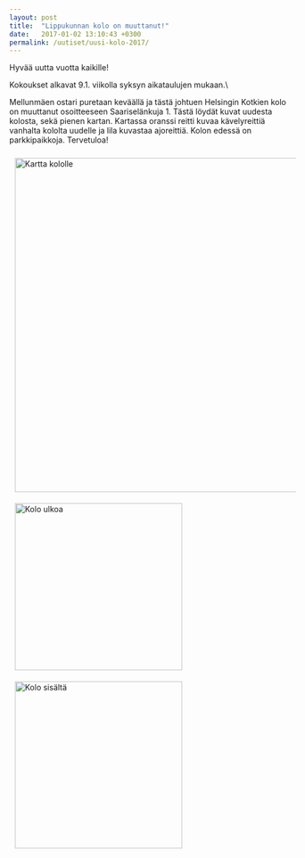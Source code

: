 ```yaml
---
layout: post
title:  "Lippukunnan kolo on muuttanut!"
date:   2017-01-02 13:10:43 +0300
permalink: /uutiset/uusi-kolo-2017/ 
---
```

Hyvää uutta vuotta kaikille!

Kokoukset alkavat 9.1. viikolla syksyn aikataulujen mukaan.\\

Mellunmäen ostari puretaan keväällä ja tästä johtuen Helsingin Kotkien kolo on muuttanut osoitteeseen Saariselänkuja 1.
Tästä löydät kuvat uudesta kolosta, sekä pienen kartan.
Kartassa oranssi reitti kuvaa kävelyreittiä vanhalta kololta uudelle ja lila kuvastaa ajoreittiä.
Kolon edessä on parkkipaikkoja. Tervetuloa!

<img src="{{site.url}}/images/kolo_kartta.jpg" alt="Kartta kololle" style="width: 600px;padding: 10px"><br>
<img src="{{site.url}}/images/kolo_talo.jpg" alt="Kolo ulkoa" style="width: 300px;padding: 10px">
<img src="{{site.url}}/images/kolo_inside.jpg" alt="Kolo sisältä" style="width: 300px;padding: 10px"><br>

